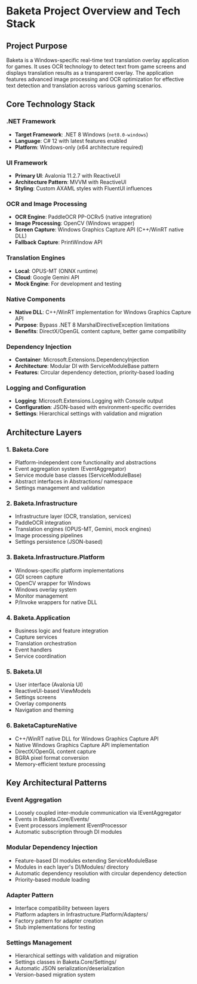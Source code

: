 # Baketa Project Overview and Tech Stack

## Project Purpose
Baketa is a Windows-specific real-time text translation overlay application for games. It uses OCR technology to detect text from game screens and displays translation results as a transparent overlay. The application features advanced image processing and OCR optimization for effective text detection and translation across various gaming scenarios.

## Core Technology Stack

### .NET Framework
- **Target Framework**: .NET 8 Windows (`net8.0-windows`)
- **Language**: C# 12 with latest features enabled
- **Platform**: Windows-only (x64 architecture required)

### UI Framework
- **Primary UI**: Avalonia 11.2.7 with ReactiveUI
- **Architecture Pattern**: MVVM with ReactiveUI
- **Styling**: Custom AXAML styles with FluentUI influences

### OCR and Image Processing
- **OCR Engine**: PaddleOCR PP-OCRv5 (native integration)
- **Image Processing**: OpenCV (Windows wrapper)
- **Screen Capture**: Windows Graphics Capture API (C++/WinRT native DLL)
- **Fallback Capture**: PrintWindow API

### Translation Engines
- **Local**: OPUS-MT (ONNX runtime)
- **Cloud**: Google Gemini API
- **Mock Engine**: For development and testing

### Native Components
- **Native DLL**: C++/WinRT implementation for Windows Graphics Capture API
- **Purpose**: Bypass .NET 8 MarshalDirectiveException limitations
- **Benefits**: DirectX/OpenGL content capture, better game compatibility

### Dependency Injection
- **Container**: Microsoft.Extensions.DependencyInjection
- **Architecture**: Modular DI with ServiceModuleBase pattern
- **Features**: Circular dependency detection, priority-based loading

### Logging and Configuration
- **Logging**: Microsoft.Extensions.Logging with Console output
- **Configuration**: JSON-based with environment-specific overrides
- **Settings**: Hierarchical settings with validation and migration

## Architecture Layers

### 1. Baketa.Core
- Platform-independent core functionality and abstractions
- Event aggregation system (EventAggregator)
- Service module base classes (ServiceModuleBase)
- Abstract interfaces in Abstractions/ namespace
- Settings management and validation

### 2. Baketa.Infrastructure
- Infrastructure layer (OCR, translation, services)
- PaddleOCR integration
- Translation engines (OPUS-MT, Gemini, mock engines)
- Image processing pipelines
- Settings persistence (JSON-based)

### 3. Baketa.Infrastructure.Platform
- Windows-specific platform implementations
- GDI screen capture
- OpenCV wrapper for Windows
- Windows overlay system
- Monitor management
- P/Invoke wrappers for native DLL

### 4. Baketa.Application
- Business logic and feature integration
- Capture services
- Translation orchestration
- Event handlers
- Service coordination

### 5. Baketa.UI
- User interface (Avalonia UI)
- ReactiveUI-based ViewModels
- Settings screens
- Overlay components
- Navigation and theming

### 6. BaketaCaptureNative
- C++/WinRT native DLL for Windows Graphics Capture API
- Native Windows Graphics Capture API implementation
- DirectX/OpenGL content capture
- BGRA pixel format conversion
- Memory-efficient texture processing

## Key Architectural Patterns

### Event Aggregation
- Loosely coupled inter-module communication via IEventAggregator
- Events in Baketa.Core/Events/
- Event processors implement IEventProcessor<TEvent>
- Automatic subscription through DI modules

### Modular Dependency Injection
- Feature-based DI modules extending ServiceModuleBase
- Modules in each layer's DI/Modules/ directory
- Automatic dependency resolution with circular dependency detection
- Priority-based module loading

### Adapter Pattern
- Interface compatibility between layers
- Platform adapters in Infrastructure.Platform/Adapters/
- Factory pattern for adapter creation
- Stub implementations for testing

### Settings Management
- Hierarchical settings with validation and migration
- Settings classes in Baketa.Core/Settings/
- Automatic JSON serialization/deserialization
- Version-based migration system